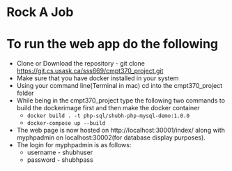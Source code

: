 # Rock A Job

# To run the web app do the following
* Clone or Download the repository - git clone https://git.cs.usask.ca/sss669/cmpt370_project.git
* Make sure that you have docker installed in your system
* Using your command line(Terminal in mac) cd into the cmpt370_project folder
* While being in the cmpt370_project type the following two commands to build the dockerimage first and then make the docker container
    * `docker build . -t php-sql/shubh-php-mysql-demo:1.0.0`
    * `docker-compose up --build`
* The web page is now hosted on http://localhost:30001/index/ along with myphpadmin on localhost:30002(for database display purposes).
* The login for myphpadmin is as follows:
    * username - shubhuser
    * password - shubhpass
